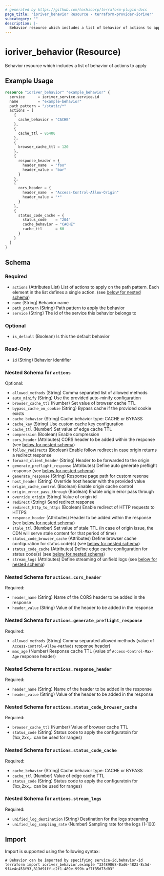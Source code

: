 ```yaml
---
# generated by https://github.com/hashicorp/terraform-plugin-docs
page_title: "ioriver_behavior Resource - terraform-provider-ioriver"
subcategory: ""
description: |-
  Behavior resource which includes a list of behavior of actions to apply
---
```


# ioriver_behavior (Resource)

Behavior resource which includes a list of behavior of actions to apply

## Example Usage

```terraform
resource "ioriver_behavior" "example_behavior" {
  service      = ioriver_service.service.id
  name         = "example-behavior"
  path_pattern = "/static/*"
  actions = [
    {
      cache_behavior = "CACHE"
    },
    {
      cache_ttl = 86400
    },
    {
      browser_cache_ttl = 120
    },
    {
      response_header = {
        header_name  = "foo"
        header_value = "bar"
      }
    },
    {
      cors_header = {
        header_name  = "Access-Control-Allow-Origin"
        header_value = "*"
      }
    },
    {
      status_code_cache = {
        status_code    = "204"
        cache_behavior = "CACHE"
        cache_ttl      = 60
      }
    }
  ]
}
```

<!-- schema generated by tfplugindocs -->
## Schema

### Required

- `actions` (Attributes List) List of actions to apply on the path pattern. Each element in the list defines a single action. (see [below for nested schema](#nestedatt--actions))
- `name` (String) Behavior name
- `path_pattern` (String) Path pattern to apply the behavior
- `service` (String) The id of the service this behavior belongs to

### Optional

- `is_default` (Boolean) Is this the default behavior

### Read-Only

- `id` (String) Behavior identifier

<a id="nestedatt--actions"></a>
### Nested Schema for `actions`

Optional:

- `allowed_methods` (String) Comma separated list of allowed methods
- `auto_minify` (String) Use the provided auto-minify configuration
- `browser_cache_ttl` (Number) Set value of browser cache TTL
- `bypass_cache_on_cookie` (String) Bypass cache if the provided cookie exists
- `cache_behavior` (String) Cache behavior type: CACHE or BYPASS
- `cache_key` (String) Use custom cache key configuration
- `cache_ttl` (Number) Set value of edge cache TTL
- `compression` (Boolean) Enable compression
- `cors_header` (Attributes) CORS header to be added within the response (see [below for nested schema](#nestedatt--actions--cors_header))
- `follow_redirects` (Boolean) Enable follow redirect in case origin returns a redirect response
- `forward_client_header` (String) Header to be forwarded to the origin
- `generate_preflight_response` (Attributes) Define auto generate preflight response (see [below for nested schema](#nestedatt--actions--generate_preflight_response))
- `generate_response` (String) Response page path for custom resonse
- `host_header` (String) Override host header with the provided value
- `origin_cache_control` (Boolean) Enable origin cache control
- `origin_error_pass_through` (Boolean) Enable origin error pass through
- `override_origin` (String) Value of origin id
- `redirect` (String) Send redirect response
- `redirect_http_to_https` (Boolean) Enable redirect of HTTP requests to HTTPS
- `response_header` (Attributes) Header to be added within the response (see [below for nested schema](#nestedatt--actions--response_header))
- `stale_ttl` (Number) Set value of stale TTL (in case of origin issue, the CDN will serve stale content for that period of time)
- `status_code_browser_cache` (Attributes) Define browser cache configuration for status code(s) (see [below for nested schema](#nestedatt--actions--status_code_browser_cache))
- `status_code_cache` (Attributes) Define edge cache configuration for status code(s) (see [below for nested schema](#nestedatt--actions--status_code_cache))
- `stream_logs` (Attributes) Define streaming of unifield logs (see [below for nested schema](#nestedatt--actions--stream_logs))

<a id="nestedatt--actions--cors_header"></a>
### Nested Schema for `actions.cors_header`

Required:

- `header_name` (String) Name of the CORS header to be added in the response
- `header_value` (String) Value of the header to be added in the response


<a id="nestedatt--actions--generate_preflight_response"></a>
### Nested Schema for `actions.generate_preflight_response`

Required:

- `allowed_methods` (String) Comma separated allowed methods (value of `Access-Control-Allow-Methods` response header)
- `max_age` (Number) Response cache TTL (value of `Access-Control-Max-Age` response header)


<a id="nestedatt--actions--response_header"></a>
### Nested Schema for `actions.response_header`

Required:

- `header_name` (String) Name of the header to be added in the response
- `header_value` (String) Value of the header to be added in the response


<a id="nestedatt--actions--status_code_browser_cache"></a>
### Nested Schema for `actions.status_code_browser_cache`

Required:

- `browser_cache_ttl` (Number) Value of browser cache TTL
- `status_code` (String) Status code to apply the configuratoin for (1xx,2xx,.. can be used for ranges)


<a id="nestedatt--actions--status_code_cache"></a>
### Nested Schema for `actions.status_code_cache`

Required:

- `cache_behavior` (String) Cache behavior type: CACHE or BYPASS
- `cache_ttl` (Number) Value of edge cache TTL
- `status_code` (String) Status code to apply the configuratoin for (1xx,2xx,.. can be used for ranges)


<a id="nestedatt--actions--stream_logs"></a>
### Nested Schema for `actions.stream_logs`

Required:

- `unified_log_destination` (String) Destination for the logs streaming
- `unified_log_sampling_rate` (Number) Sampling rate for the logs (1-100)

## Import

Import is supported using the following syntax:

```shell
# Behavior can be imported by specifying service-id,behavior-id
terraform import ioriver_behavior.example "32489068-0ad6-4823-8c5d-9f4e4c458f93,813d91ff-c2f1-489e-999b-af7f35d73d03"
```
